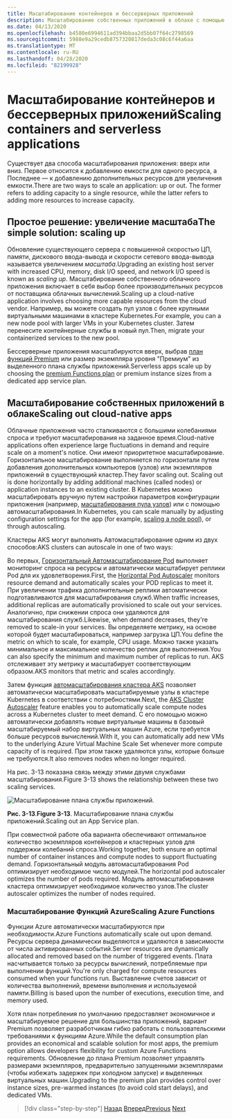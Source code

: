 ```yaml
---
title: Масштабирование контейнеров и бессерверных приложений
description: Масштабирование собственных приложений в облаке с помощью службы Azure Kubernetes для удовлетворения потребностей пользователей.
ms.date: 04/13/2020
ms.openlocfilehash: b4580e6994611ad394bbaa2d5bb07f64c2798569
ms.sourcegitcommit: 5988e9a29cedb8757320817deda3c08c6f44a6aa
ms.translationtype: MT
ms.contentlocale: ru-RU
ms.lasthandoff: 04/28/2020
ms.locfileid: "82199928"
---
```

# <a name="scaling-containers-and-serverless-applications"></a><span data-ttu-id="0e743-103">Масштабирование контейнеров и бессерверных приложений</span><span class="sxs-lookup"><span data-stu-id="0e743-103">Scaling containers and serverless applications</span></span>

<span data-ttu-id="0e743-104">Существует два способа масштабирования приложения: вверх или вниз. Первое относится к добавлению емкости для одного ресурса, а Последнее — к добавлению дополнительных ресурсов для увеличения емкости.</span><span class="sxs-lookup"><span data-stu-id="0e743-104">There are two ways to scale an application: up or out. The former refers to adding capacity to a single resource, while the latter refers to adding more resources to increase capacity.</span></span>

## <a name="the-simple-solution-scaling-up"></a><span data-ttu-id="0e743-105">Простое решение: увеличение масштаба</span><span class="sxs-lookup"><span data-stu-id="0e743-105">The simple solution: scaling up</span></span>

<span data-ttu-id="0e743-106">Обновление существующего сервера с повышенной скоростью ЦП, памяти, дискового ввода-вывода и скорости сетевого ввода-вывода называется увеличением *масштаба*.</span><span class="sxs-lookup"><span data-stu-id="0e743-106">Upgrading an existing host server with increased CPU, memory, disk I/O speed, and network I/O speed is known as *scaling up*.</span></span> <span data-ttu-id="0e743-107">Масштабирование собственного облачного приложения включает в себя выбор более производительных ресурсов от поставщика облачных вычислений.</span><span class="sxs-lookup"><span data-stu-id="0e743-107">Scaling up a cloud-native application involves choosing more capable resources from the cloud vendor.</span></span> <span data-ttu-id="0e743-108">Например, вы можете создать пул узлов с более крупными виртуальными машинами в кластере Kubernetes.</span><span class="sxs-lookup"><span data-stu-id="0e743-108">For example, you can a new node pool with larger VMs in your Kubernetes cluster.</span></span> <span data-ttu-id="0e743-109">Затем перенесите контейнерные службы в новый пул.</span><span class="sxs-lookup"><span data-stu-id="0e743-109">Then, migrate your containerized services to the new pool.</span></span>

<span data-ttu-id="0e743-110">Бессерверные приложения масштабируются вверх, выбрав [план функций Premium](https://docs.microsoft.com/azure/azure-functions/functions-scale) или размер экземпляра уровня "Премиум" из выделенного плана службы приложений.</span><span class="sxs-lookup"><span data-stu-id="0e743-110">Serverless apps scale up by choosing the [premium Functions plan](https://docs.microsoft.com/azure/azure-functions/functions-scale) or premium instance sizes from a dedicated app service plan.</span></span>

## <a name="scaling-out-cloud-native-apps"></a><span data-ttu-id="0e743-111">Масштабирование собственных приложений в облаке</span><span class="sxs-lookup"><span data-stu-id="0e743-111">Scaling out cloud-native apps</span></span>

<span data-ttu-id="0e743-112">Облачные приложения часто сталкиваются с большими колебаниями спроса и требуют масштабирования на заданное время.</span><span class="sxs-lookup"><span data-stu-id="0e743-112">Cloud-native applications often experience large fluctuations in demand and require scale on a moment's notice.</span></span> <span data-ttu-id="0e743-113">Они имеют приоритетное масштабирование. Горизонтальное масштабирование выполняется по горизонтали путем добавления дополнительных компьютеров (узлов) или экземпляров приложений в существующий кластер.</span><span class="sxs-lookup"><span data-stu-id="0e743-113">They favor scaling out. Scaling out is done horizontally by adding additional machines (called nodes) or application instances to an existing cluster.</span></span> <span data-ttu-id="0e743-114">В Kubernetes можно масштабировать вручную путем настройки параметров конфигурации приложения (например, [масштабирования пула узлов](https://docs.microsoft.com/azure/aks/use-multiple-node-pools#scale-a-node-pool-manually)) или с помощью автомасштабирования.</span><span class="sxs-lookup"><span data-stu-id="0e743-114">In Kubernetes, you can scale manually by adjusting configuration settings for the app (for example, [scaling a node pool](https://docs.microsoft.com/azure/aks/use-multiple-node-pools#scale-a-node-pool-manually)), or through autoscaling.</span></span>

<span data-ttu-id="0e743-115">Кластеры AKS могут выполнять Автомасштабирование одним из двух способов:</span><span class="sxs-lookup"><span data-stu-id="0e743-115">AKS clusters can autoscale in one of two ways:</span></span>

<span data-ttu-id="0e743-116">Во первых, [Горизонтальный Автомасштабирование Pod](https://docs.microsoft.com/azure/aks/tutorial-kubernetes-scale#autoscale-pods) выполняет мониторинг спроса на ресурсы и автоматически масштабирует реплики Pod для их удовлетворения.</span><span class="sxs-lookup"><span data-stu-id="0e743-116">First, the [Horizontal Pod Autoscaler](https://docs.microsoft.com/azure/aks/tutorial-kubernetes-scale#autoscale-pods) monitors resource demand and automatically scales your POD replicas to meet it.</span></span> <span data-ttu-id="0e743-117">При увеличении трафика дополнительные реплики автоматически подготавливаются для масштабирования служб.</span><span class="sxs-lookup"><span data-stu-id="0e743-117">When traffic increases, additional replicas are automatically provisioned to scale out your services.</span></span> <span data-ttu-id="0e743-118">Аналогично, при снижении спроса они удаляются для масштабирования служб.</span><span class="sxs-lookup"><span data-stu-id="0e743-118">Likewise, when demand decreases, they're removed to scale-in your services.</span></span> <span data-ttu-id="0e743-119">Вы определяете метрику, на основе которой будет масштабироваться, например загрузка ЦП.</span><span class="sxs-lookup"><span data-stu-id="0e743-119">You define the metric on which to scale, for example, CPU usage.</span></span> <span data-ttu-id="0e743-120">Можно также указать минимальное и максимальное количество реплик для выполнения.</span><span class="sxs-lookup"><span data-stu-id="0e743-120">You can also specify the minimum and maximum number of replicas to run.</span></span> <span data-ttu-id="0e743-121">AKS отслеживает эту метрику и масштабирует соответствующим образом.</span><span class="sxs-lookup"><span data-stu-id="0e743-121">AKS monitors that metric and scales accordingly.</span></span>

<span data-ttu-id="0e743-122">Затем функция [автомасштабирования кластера AKS](https://docs.microsoft.com/azure/aks/cluster-autoscaler) позволяет автоматически масштабировать масштабируемые узлы в кластере Kubernetes в соответствии с потребностями.</span><span class="sxs-lookup"><span data-stu-id="0e743-122">Next, the [AKS Cluster Autoscaler](https://docs.microsoft.com/azure/aks/cluster-autoscaler) feature enables you to automatically scale compute nodes across a Kubernetes cluster to meet demand.</span></span> <span data-ttu-id="0e743-123">С его помощью можно автоматически добавлять новые виртуальные машины в базовый масштабируемый набор виртуальных машин Azure, если требуется больше ресурсов вычислений.</span><span class="sxs-lookup"><span data-stu-id="0e743-123">With it, you can automatically add new VMs to the underlying Azure Virtual Machine Scale Set whenever more compute capacity of is required.</span></span> <span data-ttu-id="0e743-124">При этом также удаляются узлы, которые больше не требуются.</span><span class="sxs-lookup"><span data-stu-id="0e743-124">It also removes nodes when no longer required.</span></span>

<span data-ttu-id="0e743-125">На рис. 3-13 показана связь между этими двумя службами масштабирования.</span><span class="sxs-lookup"><span data-stu-id="0e743-125">Figure 3-13 shows the relationship between these two scaling services.</span></span>

![Масштабирование плана службы приложений.](./media/aks-cluster-autoscaler.png)

<span data-ttu-id="0e743-127">**Рис. 3-13**.</span><span class="sxs-lookup"><span data-stu-id="0e743-127">**Figure 3-13**.</span></span> <span data-ttu-id="0e743-128">Масштабирование плана службы приложений.</span><span class="sxs-lookup"><span data-stu-id="0e743-128">Scaling out an App Service plan.</span></span>

<span data-ttu-id="0e743-129">При совместной работе оба варианта обеспечивают оптимальное количество экземпляров контейнеров и кластерных узлов для поддержки колебаний спроса.</span><span class="sxs-lookup"><span data-stu-id="0e743-129">Working together, both ensure an optimal number of container instances and compute nodes to support fluctuating demand.</span></span> <span data-ttu-id="0e743-130">Горизонтальный модуль автомасштабирования Pod оптимизирует необходимое число модулей.</span><span class="sxs-lookup"><span data-stu-id="0e743-130">The horizontal pod autoscaler optimizes the number of pods required.</span></span> <span data-ttu-id="0e743-131">Модуль автомасштабирования кластера оптимизирует необходимое количество узлов.</span><span class="sxs-lookup"><span data-stu-id="0e743-131">The cluster autoscaler optimizes the number of nodes required.</span></span>

### <a name="scaling-azure-functions"></a><span data-ttu-id="0e743-132">Масштабирование Функций Azure</span><span class="sxs-lookup"><span data-stu-id="0e743-132">Scaling Azure Functions</span></span>

<span data-ttu-id="0e743-133">Функции Azure автоматически масштабируются при необходимости.</span><span class="sxs-lookup"><span data-stu-id="0e743-133">Azure Functions automatically scale out upon demand.</span></span> <span data-ttu-id="0e743-134">Ресурсы сервера динамически выделяются и удаляются в зависимости от числа активированных событий.</span><span class="sxs-lookup"><span data-stu-id="0e743-134">Server resources are dynamically allocated and removed based on the number of triggered events.</span></span> <span data-ttu-id="0e743-135">Плата насчитывается только за ресурсы вычислений, потребляемые при выполнении функций.</span><span class="sxs-lookup"><span data-stu-id="0e743-135">You're only charged for compute resources consumed when your functions run.</span></span> <span data-ttu-id="0e743-136">Выставление счетов зависит от количества выполнений, времени выполнения и используемой памяти.</span><span class="sxs-lookup"><span data-stu-id="0e743-136">Billing is based upon the number of executions, execution time, and memory used.</span></span>

<span data-ttu-id="0e743-137">Хотя план потребления по умолчанию предоставляет экономичное и масштабируемое решение для большинства приложений, вариант Premium позволяет разработчикам гибко работать с пользовательскими требованиями к функциям Azure.</span><span class="sxs-lookup"><span data-stu-id="0e743-137">While the default consumption plan provides an economical and scalable solution for most apps, the premium option allows developers flexibility for custom Azure Functions requirements.</span></span> <span data-ttu-id="0e743-138">Обновление до плана Premium позволяет управлять размерами экземпляров, предварительно запущенными экземплярами (чтобы избежать задержек при холодном запуске) и выделенных виртуальных машин.</span><span class="sxs-lookup"><span data-stu-id="0e743-138">Upgrading to the premium plan provides control over instance sizes, pre-warmed instances (to avoid cold start delays), and dedicated VMs.</span></span>

>[!div class="step-by-step"]
><span data-ttu-id="0e743-139">[Назад](deploy-containers-azure.md)
>[Вперед](other-deployment-options.md)</span><span class="sxs-lookup"><span data-stu-id="0e743-139">[Previous](deploy-containers-azure.md)
[Next](other-deployment-options.md)</span></span>
